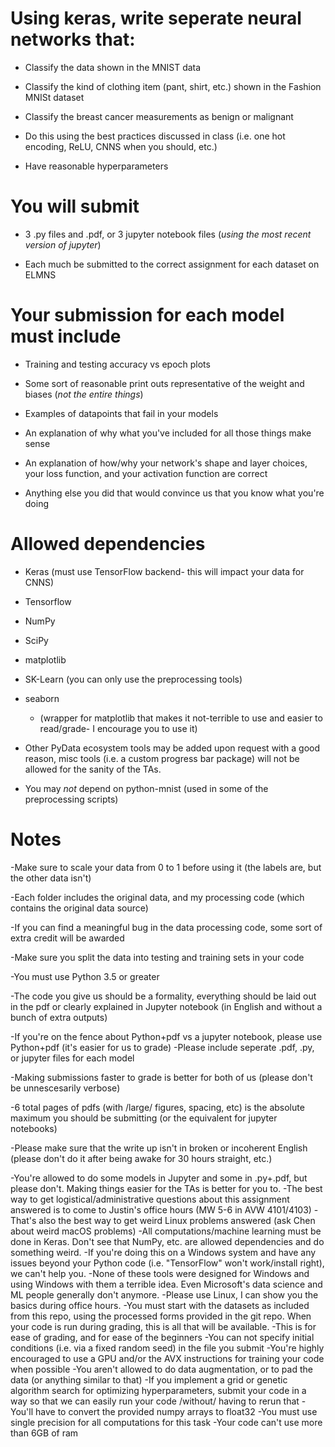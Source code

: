 # Using keras, write seperate neural networks that:

* Classify the data shown in the MNIST data

* Classify the kind of clothing item (pant, shirt, etc.) shown in the Fashion MNISt dataset

* Classify the breast cancer measurements as benign or malignant

* Do this using the best practices discussed in class (i.e. one hot encoding, ReLU, CNNS when you should, etc.)

* Have reasonable hyperparameters

# You will submit

* 3 .py files and .pdf, or 3 jupyter notebook files (*using the most recent version of jupyter*)

* Each much be submitted to the correct assignment for each dataset on ELMNS

# Your submission for each model must include

* Training and testing accuracy vs epoch plots

* Some sort of reasonable print outs representative of the weight and biases (*not the entire things*)

* Examples of datapoints that fail in your models

* An explanation of why what you've included for all those things make sense

* An explanation of how/why your network's shape and layer choices, your loss function, and your activation function are correct

* Anything else you did that would convince us that you know what you're doing

# Allowed dependencies

* Keras (must use TensorFlow backend- this will impact your data for CNNS)

* Tensorflow

* NumPy

* SciPy

* matplotlib

* SK-Learn (you can only use the preprocessing tools)

* seaborn 
  * (wrapper for matplotlib that makes it not-terrible to use and easier to read/grade- I encourage you to use it)

* Other PyData ecosystem tools may be added upon request with a good reason, misc tools (i.e. a custom progress bar package) will not be allowed for the sanity of the TAs.

* You may *not* depend on python-mnist (used in some of the preprocessing scripts)

# Notes

-Make sure to scale your data from 0 to 1 before using it (the labels are, but the other data isn't)

-Each folder includes the original data, and my processing code (which contains the original data source)

-If you can find a meaningful bug in the data processing code, some sort of extra credit will be awarded

-Make sure you split the data into testing and training sets in your code

-You must use Python 3.5 or greater

-The code you give us should be a formality, everything should be laid out in the pdf or clearly explained in Jupyter notebook (in English and without a bunch of extra outputs)

-If you're on the fence about Python+pdf vs a jupyter notebook, please use Python+pdf (it's easier for us to grade)
-Please include seperate .pdf, .py, or jupyter files for each model

-Making submissions faster to grade is better for both of us (please don't be unnescesarily verbose)

  -6 total pages of pdfs (with /large/ figures, spacing, etc) is the absolute maximum you should be submitting (or the equivalent for jupyter notebooks)
  
-Please make sure that the write up isn't in broken or incoherent English (please don't do it after being awake for 30 hours straight, etc.)

-You're allowed to do some models in Jupyter and some in .py+.pdf, but please don't. Making things easier for the TAs is better for you to.
-The best way to get logistical/administrative questions about this assignment answered is to come to Justin's office hours (MW 5-6 in AVW 4101/4103)
-That's also the best way to get weird Linux problems answered (ask Chen about weird macOS problems)
-All computations/machine learning must be done in Keras. Don't see that NumPy, etc. are allowed dependencies and do something weird.
-If you're doing this on a Windows system and have any issues beyond your Python code (i.e. "TensorFlow" won't work/install right), we can't help you. 
  -None of these tools were designed for Windows and using Windows with them a terrible idea. Even Microsoft's data science and ML people generally don't anymore.
  -Please use Linux, I can show you the basics during office hours.
-You must start with the datasets as included from this repo, using the processed forms provided in the git repo. When your code is run during grading, this is all that will be available. 
  -This is for ease of grading, and for ease of the beginners
-You can not specify initial conditions (i.e. via a fixed random seed) in the file you submit
-You're highly encouraged to use a GPU and/or the AVX instructions for training your code when possible
-You aren't allowed to do data augmentation, or to pad the data (or anything similar to that)
-If you implement a grid or genetic algorithm search for optimizing hyperparameters, submit your code in a way so that we can easily run your code /without/ having to rerun that
-You'll have to convert the provided numpy arrays to float32
  -You must use single precision for all computations for this task
-Your code can't use more than 6GB of ram
